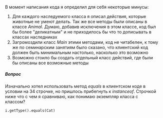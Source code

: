В момент написания кода я определил для себя некоторые минусы:

1) Для каждого наследуемого класса я описал действия, которые животные не умеют делать. 
Так же все методы были описаны в классе *Animal*. Думаю, добавив исключения в этом классе, 
код был бы более "деликатным" и не приходилось бы что то дописывать в классах наследниках
2) Загромоздили класс *Main* этими методами, код не читабелен, к тому же по семинарским занятиям было сказано, 
что клиентский код должен быть минимальным настолько, насколько это возможно
3) Возможно стоило бы создать отдельный класс действий, где были бы описаны все возможные методы

##### Вопрос
Изначально хотел использовать метод *equals* в клиентском коде в условии на 34 строчке, 
но пришлось прибегнуть к *instanceof*. Строчкой ниже что с чем я сравниваю, как понимаю экземпляр класса с классом?
```
i.getType().equals(Cat)
```